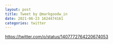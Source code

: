 ```yaml
--- 
layout: post 
title: Tweet by @markgoodw_in 
date: 2021-06-23 1624474161 
categories: twitter 
--- 
```

https://twitter.com/o/status/1407772764220674053